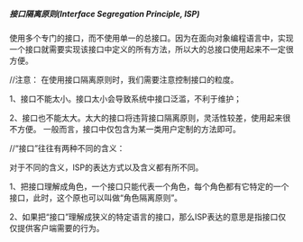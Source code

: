 #####  接口隔离原则(Interface  Segregation Principle, ISP)


使用多个专门的接口，而不使用单一的总接口。因为在面向对象编程语言中，实现一个接口就需要实现该接口中定义的所有方法，所以大的总接口使用起来不一定很方便。

//注意：
在使用接口隔离原则时，我们需要注意控制接口的粒度。

1、接口不能太小。接口太小会导致系统中接口泛滥，不利于维护；

2、接口也不能太大。太大的接口将违背接口隔离原则，灵活性较差，使用起来很不方便。
一般而言，接口中仅包含为某一类用户定制的方法即可。

//“接口”往往有两种不同的含义：


对于不同的含义，ISP的表达方式以及含义都有所不同。


1、把接口理解成角色，一个接口只能代表一个角色，每个角色都有它特定的一个接口，此时，这个原也可以叫做“角色隔离原则”。

2、如果把“接口”理解成狭义的特定语言的接口，那么ISP表达的意思是指接口仅仅提供客户端需要的行为。
